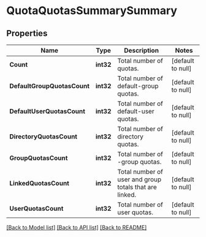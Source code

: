 # QuotaQuotasSummarySummary

## Properties
Name | Type | Description | Notes
------------ | ------------- | ------------- | -------------
**Count** | **int32** | Total number of quotas. | [default to null]
**DefaultGroupQuotasCount** | **int32** | Total number of default-group quotas. | [default to null]
**DefaultUserQuotasCount** | **int32** | Total number of default-user quotas. | [default to null]
**DirectoryQuotasCount** | **int32** | Total number of directory quotas. | [default to null]
**GroupQuotasCount** | **int32** | Total number of -group quotas. | [default to null]
**LinkedQuotasCount** | **int32** | Total number of user and group totals that are linked. | [default to null]
**UserQuotasCount** | **int32** | Total number of user quotas. | [default to null]

[[Back to Model list]](../README.md#documentation-for-models) [[Back to API list]](../README.md#documentation-for-api-endpoints) [[Back to README]](../README.md)


